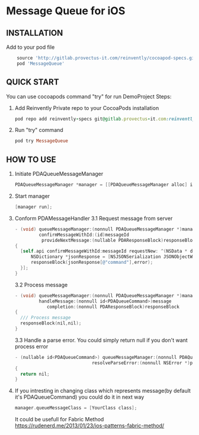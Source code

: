 Message Queue for iOS
=============================
INSTALLATION
------------
Add to your pod file 
```ruby
    source 'http://gitlab.provectus-it.com/reinvently/cocoapod-specs.git'
    pod 'MessageQueue'
```
QUICK START
-----------
You can use cocoapods command "try" for run DemoProject
Steps:
1. Add Reinvently Private repo to your CocoaPods installation

    ```ruby
    pod repo add reinvently-specs git@gitlab.provectus-it.com:reinvently/cocoapod-specs.git
    ```
2. Run "try" command

    ```ruby
    pod try MessageQueue
    ```
    
HOW TO USE
-----------
1. Initiate PDAQueueMessageManager 

    ```objective-c
    PDAQueueMessageManager *manager = [[PDAQueueMessageManager alloc] initWithMessageHandler:delegate];
    ```
2. Start manager

      ```objective-c
    [manager run];
    ```

3. Conform PDAMessageHandler
3.1 Request message from server
      ```objective-c
    - (void) queueMessageManager:(nonnull PDAQueueMessageManager *)manager
               confirmMessageWithId:(id)messageId
                provideNextMessage:(nullable PDAResponseBlock)responseBlock
    {
        [self.api confirmMessageWithId:messageId requestNew: ^(NSData * data, NSError * error) {
            NSDictionary *jsonResponse = [NSJSONSerialization JSONObjectWithData:data options:0 error:nil];
            responseBlock(jsonResponse[@"command"],error);
        }];
    }
   ```
    3.2 Process message
      ```objective-c
    - (void) queueMessageManager:(nonnull PDAQueueMessageManager *)manager
               handleMessage:(nonnull id<PDAQueueCommand>)message
                  completion:(nonnull PDAResponseBlock)responseBlock
   {
        /// Process message
        responseBlock(nil,nil);
    }
    ```
    3.3 Handle a parse error. You could simply return null if you don't want process error
      ```objective-c
    - (nullable id<PDAQueueCommand>) queueMessageManager:(nonnull PDAQueueMessageManager *)manager
                                   resolveParseError:(nonnull NSError *)parseError
    {
        return nil;
    }
    ```
4. If you intresting in changing class which represents message(by default it's PDAQueueCommand) you could do it in next way 
    ```objective-c
    manager.queueMessageClass = [YourClass class];
    ```
    It could be usefull for Fabric Method  https://rudenerd.me/2013/01/23/ios-patterns-fabric-method/
    